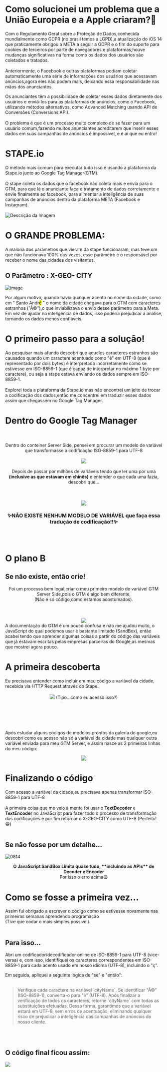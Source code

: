 <!DOCTYPE html>
<html>
<head>
<meta charset="UTF-8">
</head>
<body>
<h1>Como solucionei um problema que a União Europeia e a Apple criaram?&#128295;</h1>
Com o Regulamento Geral sobre a Proteção de Dados,conhecida mundialmente como GDPR (no brasil temos a LGPD),a atualização do iOS 14 que praticamente obrigou a META a seguir a GDPR e o fim do suporte para cookies de terceiros por parte de navegadores e plataformas,houve mudanças significativas na forma como os dados dos usuários são coletados e tratados. <br></br>
Anteriormente, o Facebook e outras plataformas podiam coletar automaticamente uma série de informações dos usuários que acessavam anúncios,agora eles não podem mais, deixando essa responsabilidade nas mãos dos anunciantes.

Os anunciantes têm a possibilidade de coletar esses dados diretamente dos usuários e enviá-los para as plataformas de anúncios, como o Facebook, utilizando métodos alternativos, como Advanced Matching usando API de Conversões (Conversions API).
<br></br>
O problema é que é um processo muito complexo de se fazer para um usuário comum,fazendo muitos anunciantes acreditarem que inserir esses dados em suas campanhas de anúncios é impossível, e é ai que eu entro!

<h1>STAPE.io</h1>
O método mais comum para executar tudo isso é usando a plataforma da Stape.io junto ao Google Tag Manager(GTM).<br>
<br>
O stape coleta os dados que o facebook não coleta mais e envia para o GTM, para que lá o anunciante faça o tratamento de dados corretamente e envie finalmente ao facebook, para alimentar a inteligência de suas campanhas de anúncios dentro da plataforma META (Facebook e Instagram).<br></br>

<img src="https://github.com/user-attachments/assets/8d9f8e78-75c5-4cba-9a17-bbcd627f085b" alt="Descrição da Imagem">


<h1>O GRANDE PROBLEMA:</h1>

A maioria dos parâmetros que vieram da stape funcionaram, mas teve um que não funcionava 100% das vezes, esse parâmetro é o responsável por receber o nome das cidades dos visitantes.




<h2>O Parâmetro : X-GEO- CITY</h2>

<img>![image](https://github.com/user-attachments/assets/97ef798f-f625-4406-82ed-73d53340a200)</img>

<p>Por algum motivo, quando havia qualquer acento no nome da cidade, como em " Santo Andr<mark>é</mark> " o nome da cidade chegava para o GTM com caracteres estranhos ("Ã©"),o que inviabilizava o envio desse parâmetro para a Meta. Em vez de ajudar na inteligência de dados, isso poderia prejudicar a análise, tornando os dados menos confiáveis.</p>


<h1>O primeiro passo para a solução!</h1>
Ao pesquisar mais afundo descobri que aqueles caracteres estranhos são causados quando um caractere acentuado como "é" em UTF-8 (que é representado por dois bytes) é interpretado incorretamente como se estivesse em ISO-8859-1 (que é capaz de interpretar no máximo 1 byte por caractere), ou seja a stape estava enviando os dados sempre em ISO-8859-1.
<br></br>
Explorei toda a plataforma da Stape.io mas não encontrei um jeito de trocar a codificação dos dados,então me concentrei em traduzir esses dados assim que chegassem no Google Tag Manager.


<h1>Dentro do Google Tag Manager</h1>
<br></br>
<div align="center">Dentro do conteiner Server Side, pensei em procurar um modelo de variável que transformasse a codificação ISO-8859-1 para UTF-8<br></br>
<img src="https://github.com/user-attachments/assets/4386ee4d-e5e1-4c85-83df-4b6f826211bb">
<br></br>
Depois de passar por milhões de variáveis tendo que ler uma por uma <b>(inclusive as que estavam em chinês)</b> e entender o que cada uma fazia, descobri que...
<br></br>
<br></br>
<img src="https://pa1.aminoapps.com/6815/c5d42ffab0a558ea1380635f59d56153d8148d9b_hq.gif">
<h3><b>✨NÃO EXISTE NENHUM MODELO DE VARIÁVEL que faça essa tradução de codificação!!✨</b></h3></div>
<br></br>
<h1><b>O plano B</b></h1>

<h2>Se não existe, então crie!</h2>
<div align="center">Foi um processo bem legal,criar o meu primeiro modelo de variável GTM Server Side,pois o GTM é algo bem diferente,<br>(Não é só código,como estamos acostumados).<br></br><br></br>
<img src="https://github.com/user-attachments/assets/aa5a3787-ec33-4e3f-a9e5-0943a70e4d2a"></div>
A documentação do GTM é um pouco confusa e não me ajudou muito, o JavaScript do qual podemos usar é bastante limitado (SandBox), então acabei tendo que aprender algumas coisas a partir do código das variáveis que já estavam escritas pelas empresas parceiras do Google,as mesmas que mostrei agora pouco.
<br>

<h1>A primeira descoberta</h1>
Eu precisava entender como incluir em meu código a variável da cidade, recebida via HTTP Request através do Stape.<br></br>
<div align="center"><img src="https://github.com/user-attachments/assets/eeeb102f-0f18-46f6-8aa3-e29c1ddfa1f4">
(Tipo...como eu acesso isso?)</div>

<br></br>
<br></br>

Após estudar alguns códigos de modelos prontos da galeria do google,eu descobri como eu acesso não só a variável da cidade mas qualquer outra variável enviada para meu GTM Server, e assim nasce as 2 primeiras linhas do meu código:<br>
<div align="center"><img src="https://github.com/user-attachments/assets/6c9cbfca-f1a4-4f64-8656-69ef4c2a66a1"></div>

<h1>Finalizando o código</h1>
Com acesso a variável da cidade,eu precisava apenas transformar ISO-8859-1 para UTF-8<br></br>
A primeira coisa que me veio à mente foi usar o <b>TextDecoder</b> e <b>TextEncoder</b> no JavaScript para fazer todo o processo de transformação das codificações e por fim retornar o X-GEO-CITY como UTF-8 (Perfeito!😁)
<br></br>
<h2>Se não fosse por um detalhe...</h2>

![0814](https://github.com/user-attachments/assets/0f620cab-f20f-4888-a353-4568a65ee7b8)
<div align="center"><b>O JavaScript SandBox Limita quase tudo, **incluindo as APIs** de Decoder e Encoder</b><br>
Por isso o erro acima😫
</div>


<h1>Como se fosse a primeira vez...</h1>

Assim fui obrigado a escrever o código como se estivesse novamente nas primeiras semanas aprendendo programação<br> 
(Tive que codar o mais simples possivel).
<br></br>
<h2>Para isso...</h2>

Abri um codificador/decodificador online de ISO-8859-1 para UTF-8 (vice-versa) e, com isso, identifiquei os caracteres correspondentes em ISO-8859-1 para cada acento usado em nosso idioma (UTF-8), incluindo o "ç".

Em seguida, apliquei a seguinte lógica de "se" e "então":
<br></br>
<blockquote>Verifique cada caractere na variável `cityName`. Se identificar "Ã©" (ISO-8859-1), converta-o para "é" (UTF-8). Após finalizar a verificação de todos os caracteres, retorne `cityName` com todas as substituições efetuadas. Dessa forma, garantimos que a variável estará em UTF-8, sem erros de acentuação, eliminando qualquer risco de prejudicar a inteligência das campanhas de anúncios do nosso cliente.
</blockquote>

<br></br>
<h2>O código final ficou assim:</h2>
<img src="https://github.com/user-attachments/assets/ec515026-b5ce-4df7-a513-97ff9f8005d8">

</body>


